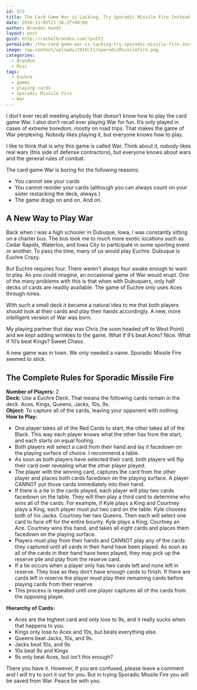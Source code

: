 ```yaml
---
id: 572
title: The Card Game War is Lacking, Try Sporadic Missile Fire Instead
date: 2010-11-05T21:38:27+00:00
author: Brandon Hundt
layout: post
guid: http://rachelbrandon.com/?p=572
permalink: /the-card-game-war-is-lacking-try-sporadic-missile-fire-instead/
image: /wp-content/uploads/2010/11/sporadicMissileFire.png
categories:
  - Brandon
  - Misc
tags:
  - Euchre
  - games
  - playing cards
  - Sporadic Missile Fire
  - War
---
```

I don’t ever recall meeting anybody that doesn’t know how to play the card game War. I also don’t recall ever playing War for fun. It’s only played in cases of extreme boredom, mostly on road trips. That makes the game of War perplexing. Nobody likes playing it, but everyone knows how to play.<!--more-->

I like to think that is why this game is called War. Think about it, nobody likes real wars (this side of defense contractors), but everyone knows about wars and the general rules of combat.

The card game War is boring for the following reasons:

  * You cannot see your cards
  * You cannot reorder your cards (although you can always count on your sister restacking the deck, always.)
  * The game drags on and on. And on.

## A New Way to Play War

Back when I was a high schooler in Dubuque, Iowa, I was constantly sitting on a charter bus. The bus took me to much more exotic locations such as Cedar Rapids, Waterloo, and Iowa City to participate in some sporting event or another. To pass the time, many of us would play Euchre. Dubuque is Euchre Crazy.

But Euchre requires four. There weren’t always four awake enough to want to play. As you could imagine, an occasional game of War would erupt. One of the many problems with this is that when with Dubuquers, only half decks of cards are readily available. The game of Euchre only uses Aces through nines.

With such a small deck it became a natural idea to me that both players should look at their cards and play their hands accordingly. A new, more intelligent version of War was born.

My playing partner that day was Chris (he soon headed off to West Point) and we kept adding wrinkles to the game. What if 9’s beat Aces? Nice. What if 10’s beat Kings? Sweet Chaos.

A new game was in town. We only needed a name. Sporadic Missile Fire seemed to stick.

## The Complete Rules for Sporadic Missile Fire

**Number of Players:** 2  
**Deck:** Use a Euchre Deck. That means the following cards remain in the deck. Aces, Kings, Queens, Jacks, 10s, 9s.  
**Object:** To capture all of the cards, leaving your opponent with nothing.  
**How to Play:**

  * One player takes all of the Red Cards to start, the other takes all of the Black. This way each player knows what the other has from the start, and each starts on equal footing.
  * Both players will select a card from their hand and lay it facedown on the playing surface of choice. I recommend a table.
  * As soon as both players have selected their card, both players will flip their card over revealing what the other player played.
  * The player with the winning card, captures the card from the other player and places both cards facedown on the playing surface. A player CANNOT put those cards immediately into their hand.
  * If there is a tie in the cards played, each player will play two cards facedown on the table. They will then play a third card to determine who wins all of the cards. For example, if Kyle plays a King and Courtney plays a King, each player must put two card on the table. Kyle chooses both of his Jacks. Courtney her two Queens. Then each will select one card to face off for the entire bounty. Kyle plays a King, Courtney an Ace. Courtney wins this hand, and takes all eight cards and places them facedown on the playing surface.
  * Players must play from their hands and CANNOT play any of the cards they captured until all cards in their hand have been played. As soon as all of the cards in their hand have been played, they may pick up the reserve pile and play from the reserve card.
  * If a tie occurs when a player only has two cards left and none left in reserve. They lose as they don’t have enough cards to finish. If there are cards left in reserve the player must play their remaining cards before playing cards from their reserve.
  * This process is repeated until one player captures all of the cards from the opposing player.

**Hierarchy of Cards:**

  * Aces are the highest card and only lose to 9s, and it really sucks when that happens to you.
  * Kings only lose to Aces and 10s, but beats everything else.
  * Queens beat Jacks, 10s, and 9s.
  * Jacks beat 10s, and 9s
  * 10s beat 9s and Kings
  * 9s only beat Aces, but isn’t this enough?

There you have it. However, if you are confused, please leave a comment and I will try to sort it out for you. But in trying Sporadic Missile Fire you will be saved from War. Peace be with you.